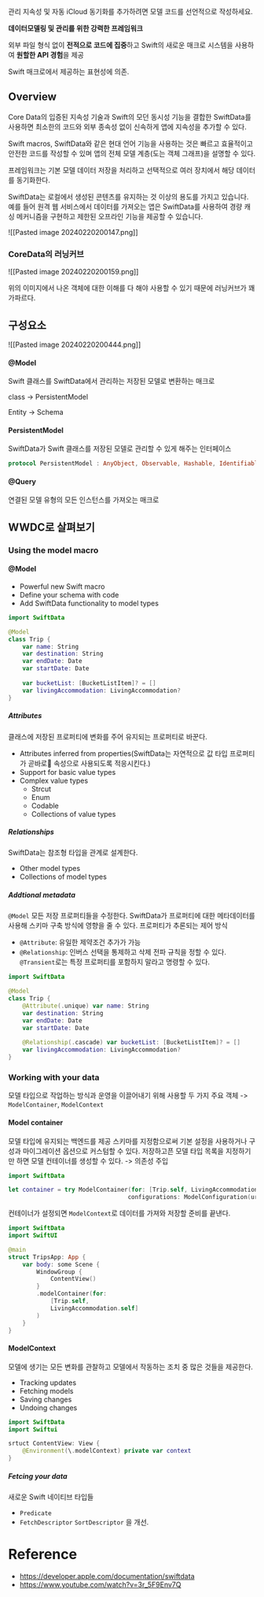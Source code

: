 관리 지속성 및 자동 iCloud 동기화를 추가하려면 모델 코드를 선언적으로 작성하세요.

**데이터모델링 및 관리를 위한 강력한 프레임워크**

외부 파일 형식 없이 **전적으로 코드에 집중**하고 Swift의 새로운 매크로 시스템을 사용하여 **원할한 API 경험**을 제공

Swift 매크로에서 제공하는 표현성에 의존. 

## Overview
Core Data의 입증된 지속성 기술과 Swift의 모던 동시성 기능을 결합한 SwiftData를 사용하면 최소한의 코드와 외부 종속성 없이 신속하게 앱에 지속성을 추가할 수 있다.

Swift macros, SwiftData와 같은 현대 언어 기능을 사용하는 것은 빠르고 효율적이고 안전한 코드를 작성할 수 있며 앱의 전체 모델 계층(도는 객체 그래프)을 설명할 수 있다.

프레임워크는 기본 모델 데이터 저장을 처리하고 선택적으로 여러 장치에서 해당 데이터를 동기화한다.

SwiftData는 로컬에서 생성된 콘텐츠를 유지하는 것 이상의 용도를 가지고 있습니다. 예를 들어 원격 웹 서비스에서 데이터를 가져오는 앱은 SwiftData를 사용하여 경량 캐싱 메커니즘을 구현하고 제한된 오프라인 기능을 제공할 수 있습니다.

![[Pasted image 20240220200147.png]]

### CoreData의 러닝커브
![[Pasted image 20240220200159.png]]

위의 이미지에서 나온 객체에 대한 이해를 다 해야 사용할 수 있기 때문에 러닝커브가 꽤 가파르다.

## 구성요소
![[Pasted image 20240220200444.png]]
#### @Model

Swift 클래스를 SwiftData에서 관리하는 저장된 모델로 변환하는 매크로

class -> PersistentModel

Entity -> Schema

#### PersistentModel
SwiftData가 Swift 클래스를 저장된 모델로 관리할 수 있게 해주는 인터페이스

```swift
protocol PersistentModel : AnyObject, Observable, Hashable, Identifiable
```
#### @Query
연결된 모델 유형의 모든 인스턴스를 가져오는 매크로

## WWDC로 살펴보기
### Using the model macro
#### @Model
- Powerful new Swift macro
- Define your schema with code
- Add SwiftData functionality to model types

```swift
import SwiftData

@Model
class Trip {
	var name: String
	var destination: String
	var endDate: Date
	var startDate: Date
	
	var bucketList: [BucketListItem]? = []
	var livingAccommodation: LivingAccommodation?
}
```

##### Attributes
클래스에 저장된 프로퍼티에 변화를 주어 유지되는 프로퍼티로 바꾼다.
- Attributes inferred from properties(SwiftData는 자연적으로 값 타입 프로퍼티가 곧바로 속성으로 사용되도록 적응시킨다.)
- Support for basic value types
- Complex value types
	- Strcut
	- Enum
	- Codable
	- Collections of value types
##### Relationships
SwiftData는 참조형 타입을 관계로 설계한다.
* Other model types
* Collections of model types
##### Addtional metadata
`@Model` 모든 저장 프로퍼티들을 수정한다.
SwiftData가 프로퍼티에 대한 메타데이터를 사용해 스키마 구축 방식에 영향을 줄 수 있다.
프로퍼티가 추론되는 제어 방식
* `@Attribute`: 유일한 제약조건 추가가 가능
* `@Relationship`: 인버스 선택을 통제하고 삭제 전파 규칙을 정할 수 있다.
`@Transient`로는 특정 프로퍼티를 포함하지 말라고 명령할 수 있다.

```swift
import SwiftData

@Model
class Trip {
	@Attribute(.unique) var name: String
	var destination: String
	var endDate: Date
	var startDate: Date
	
	@Relationship(.cascade) var bucketList: [BucketListItem]? = []
	var livingAccommodation: LivingAccommodation?
}
```
### Working with your data
모델 타입으로 작업하는 방식과 운영을 이끌어내기 위해 사용할 두 가지 주요 객체
-> `ModelContainer`, `ModelContext`
#### Model container
모델 타입에 유지되는 백엔드를 제공
스키마를 지정함으로써 기본 설정을 사용하거나
구성과 마이그레이션 옵션으로 커스텀할 수 있다.
저장하고픈 모델 타입 목록을 지정하기만 하면 모델 컨테이너를 생성할 수 있다.
-> 의존성 주입

```swift
import SwiftData

let container = try ModelContainer(for: [Trip.self, LivingAccommodation.self],
								  configurations: ModelConfiguration(url: URL("path)))
```

컨테이너가 설정되면 `ModelContext`로 데이터를 가져와 저장할 준비를 끝낸다.

```swift
import SwiftData
import SwiftUI

@main
struct TripsApp: App {
	var body: some Scene {
		WindowGroup {
			ContentView()
		}
		.modelContainer(for:
			[Trip.self,
			LivingAccommodation.self]
		)
	}
}
```

#### ModelContext
모델에 생기는 모든 변화를 관찰하고
모델에서 작동하는 조치 중 많은 것들을 제공한다.
* Tracking updates
* Fetching models
* Saving changes
* Undoing changes

```swift
import SwiftData
import Swiftui

srtuct ContentView: View {
	@Environment(\.modelContext) private var context
}
```
##### Fetcing your data
새로운 Swift 네이티브 타입들
* `Predicate`
* `FetchDescriptor`
`SortDescriptor` 을 개선.


# Reference
- https://developer.apple.com/documentation/swiftdata
- https://www.youtube.com/watch?v=3r_5F9Env7Q